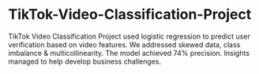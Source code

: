 # TikTok-Video-Classification-Project
TikTok Video Classification Project used logistic regression to predict user verification based on video features. We addressed skewed data, class imbalance &amp; multicollinearity. The model achieved 74% precision. Insights managed to help develop business challenges.
